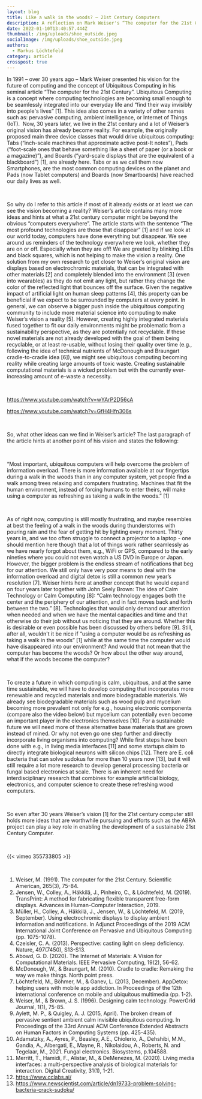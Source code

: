 ```yaml
---
layout: blog
title: Like a walk in the woods? – 21st Century Computers
description: A reflection on Mark Weiser's “The computer for the 21st Century”
date: 2022-01-10T13:40:57.444Z
thumbnail: /img/uploads/shoe_outside.jpeg
socialImage: /img/uploads/shoe_outside.jpeg
authors:
  - Markus Löchtefeld
category: article
crosspost: true
---
```

In 1991 – over 30 years ago – Mark Weiser presented his vision for the future of computing and the concept of Ubiquitous Computing in his seminal article “The computer for the 21st Century”. Ubiquitous Computing is a concept where computing technologies are becoming small enough to be seamlessly integrated into our everyday life and “find their way invisibly into people's lives” \[1]. This idea also comes in a variety of other names such as: pervasive computing, ambient intelligence, or Internet of Things (IoT).  Now, 30 years later, we live in the 21st century and a lot of Weiser’s original vision has already become reality. For example, the originally proposed main three device classes that would drive ubiquitous computing: Tabs (“inch-scale machines that approximate active post-It notes”), Pads (“foot-scale ones that behave something like a sheet of paper (or a book or a magazine)”), and Boards (“yard-scale displays that are the equivalent of a blackboard”) \[1], are already here. Tabs or as we call them now Smartphones, are the most common computing devices on the planet and Pads (now Tablet computers) and Boards (now Smartboards) have reached our daily lives as well.

 

So why do I refer to this article if most of it already exists or at least we can see the vision becoming a reality? Weiser’s article contains many more ideas and hints at what a 21st century computer might be beyond the obvious “computers everywhere”. The article starts with the sentence “The most profound technologies are those that disappear” \[1] and if we look at our world today, computers have done everything but disappear. We see around us reminders of the technology everywhere we look, whether they are on or off. Especially when they are off! We are greeted by blinking LEDs and black squares, which is not helping to make the vision a reality. One solution from my own research to get closer to Weiser’s original vision are displays based on electrochromic materials, that can be integrated with other materials \[2] and completely blended into the environment \[3] (even into wearables) as they do not emit any light, but rather they change the color of the reflected light that bounces off the surface. Given the negative impact of artificial light on human sleep patterns \[4], this property can be beneficial if we expect to be surrounded by computers at every point. In general, we can observe a bigger push inside the ubiquitous computing community to include more material science into computing to make Weiser’s vision a reality \[5]. However, creating highly integrated materials fused together to fit our daily environments might be problematic from a sustainability perspective, as they are potentially not recyclable. If these novel materials are not already developed with the goal of them being recyclable, or at least re-usable, without losing their quality over time (e.g., following the idea of technical nutrients of McDonough and Braungart cradle-to-cradle idea \[6]), we might see ubiquitous computing becoming reality while creating large amounts of toxic waste. Creating sustainable computational materials is a wicked problem but with the currently ever-increasing amount of e-waste a necessity.

 

<https://www.youtube.com/watch?v=wYArP2D56cA>

https://www.youtube.com/watch?v=GfH4Hfn306s

 

So, what other ideas can we find in Weiser’s article? The last paragraph of the article hints at another point of his vision and states the following:

 

“Most important, ubiquitous computers will help overcome the problem of information overload. There is more information available at our fingertips during a walk in the woods than in any computer system, yet people find a walk among trees relaxing and computers frustrating. Machines that fit the human environment, instead of forcing humans to enter theirs, will make using a computer as refreshing as taking a walk in the woods.” \[1]

 

As of right now, computing is still mostly frustrating, and maybe resembles at best the feeling of a walk in the woods during thunderstorms with pouring rain and the fear of getting hit by lighting every moment. Thirty years in, and we too often struggle to connect a projector to a laptop - one should mention here though that a lot of things work rather seamlessly as we have nearly forgot about them, e.g., WiFi or GPS, compared to the early nineties where you could not even watch a US DVD in Europe or Japan. However, the bigger problem is the endless stream of notifications that beg for our attention. We still only have very poor means to deal with the information overload and digital detox is still a common new year’s resolution \[7]. Weiser hints here at another concept that he would expand on four years later together with John Seely Brown: The idea of Calm Technology or Calm Computing \[8]: “Calm technology engages both the center and the periphery of our attention, and in fact moves back and forth between the two.” \[8]. Technologies that would only demand our attention when needed and when we have the mental capacities and time and that otherwise do their job without us noticing that they are around. Whether this is desirable or even possible has been discussed by others before \[9]. Still, after all, wouldn't it be nice if “using a computer would be as refreshing as taking a walk in the woods” \[1] while at the same time the computer would have disappeared into our environment? And would that not mean that the computer has become the woods? Or how about the other way around, what if the woods become the computer?

 

To create a future in which computing is calm, ubiquitous, and at the same time sustainable, we will have to develop computing that incorporates more renewable and recycled materials and more biodegradable materials. We already see biodegradable materials such as wood pulp and mycelium becoming more prevalent not only for e.g., housing electronic components (compare also the video below) but mycelium can potentially even become an important player in the electronics themselves \[10]. For a sustainable future we will need more of these alternative base materials that are grown instead of mined. Or why not even go one step further and directly incorporate living organisms into computing? While first steps have been done with e.g., in living media interfaces \[11] and some startups claim to directly integrate biological neurons with silicon chips \[12]. There are E. coli bacteria that can solve sudokus for more than 10 years now \[13], but it will still require a lot more research to develop general processing bacteria or fungal based electronics at scale. There is an inherent need for interdisciplinary research that combines for example artificial biology, electronics, and computer science to create these refreshing wood computers.

 

So even after 30 years Weiser’s vision \[1] for the 21st century computer still holds more ideas that are worthwhile pursuing and efforts such as the ABRA project can play a key role in enabling the development of a sustainable 21st Century Computer.

 

{{< vimeo 355733805 >}}

 

1. Weiser, M. (1991). The computer for the 21st Century. Scientific American, 265(3), 75-84.
2. Jensen, W., Colley, A., Häkkilä, J., Pinheiro, C., & Löchtefeld, M. (2019). TransPrint: A method for fabricating flexible transparent free-form displays. Advances in Human-Computer Interaction, 2019.
3. Müller, H., Colley, A., Häkkilä, J., Jensen, W., & Löchtefeld, M. (2019, September). Using electrochromic displays to display ambient information and notifications. In Adjunct Proceedings of the 2019 ACM International Joint Conference on Pervasive and Ubiquitous Computing (pp. 1075-1078).  
4. Czeisler, C. A. (2013). Perspective: casting light on sleep deficiency. Nature, 497(7450), S13-S13.
5. Abowd, G. D. (2020). The Internet of Materials: A Vision for Computational Materials. IEEE Pervasive Computing, 19(2), 56-62.
6. McDonough, W., & Braungart, M. (2010). Cradle to cradle: Remaking the way we make things. North point press.
7. Löchtefeld, M., Böhmer, M., & Ganev, L. (2013, December). AppDetox: helping users with mobile app addiction. In Proceedings of the 12th international conference on mobile and ubiquitous multimedia (pp. 1-2).
8. Weiser, M., & Brown, J. S. (1996). Designing calm technology. PowerGrid Journal, 1(1), 75-85.
9. Aylett, M. P., & Quigley, A. J. (2015, April). The broken dream of pervasive sentient ambient calm invisible ubiquitous computing. In Proceedings of the 33rd Annual ACM Conference Extended Abstracts on Human Factors in Computing Systems (pp. 425-435).
10. Adamatzky, A., Ayres, P., Beasley, A.E., Chiolerio, A., Dehshibi, M.M., Gandia, A., Albergati, E., Mayne, R., Nikolaidou, A., Roberts, N. and Tegelaar, M., 2021. Fungal electronics. Biosystems, p.104588.
11. Merritt, T., Hamidi, F., Alistar, M., & DeMenezes, M. (2020). Living media interfaces: a multi-perspective analysis of biological materials for interaction. Digital Creativity, 31(1), 1-21.
12. <https://www.cclabs.ai/>
13. <https://www.newscientist.com/article/dn19733-problem-solving-bacteria-crack-sudoku/>